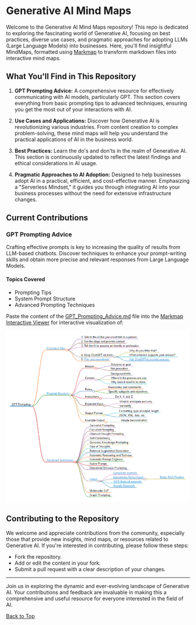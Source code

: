 # Generative AI Mind Maps

Welcome to the Generative AI Mind Maps repository! This repo is dedicated to exploring the fascinating world of Generative AI, focusing on best practices, diverse use cases, and pragmatic approaches for adopting LLMs (Large Language Models) into businesses. Here, you'll find insightful MindMaps, formatted using [Markmap](https://markmap.js.org/) to transform markdown files into interactive mind maps.

## What You'll Find in This Repository

1. **GPT Prompting Advice:** A comprehensive resource for effectively communicating with AI models, particularly GPT. This section covers everything from basic prompting tips to advanced techniques, ensuring you get the most out of your interactions with AI.

2. **Use Cases and Applications:** Discover how Generative AI is revolutionizing various industries. From content creation to complex problem-solving, these mind maps will help you understand the practical applications of AI in the business world.

3. **Best Practices:** Learn the do's and don'ts in the realm of Generative AI. This section is continuously updated to reflect the latest findings and ethical considerations in AI usage.

4. **Pragmatic Approaches to AI Adoption:** Designed to help businesses adopt AI in a practical, efficient, and cost-effective manner. Emphasizing a "Serverless Mindset," it guides you through integrating AI into your business processes without the need for extensive infrastructure changes.

## Current Contributions

### GPT Prompting Advice

Crafting effective prompts is key to increasing the quality of results from LLM-based chatbots. Discover techniques to enhance your prompt-writing skills and obtain more precise and relevant responses from Large Language Models.

#### Topics Covered

- Prompting Tips
- System Prompt Structure
- Advanced Prompting Techniques

Paste the content of the [GPT_Prompting_Advice.md](GPT_Prompting_Advice.md) file into the [Markmap Interactive Viewer](https://markmap.js.org/repl) for interactive visualization of:

![GPT Prompting Advice](assets/GPT_Prompting_Advice.png)

## Contributing to the Repository

We welcome and appreciate contributions from the community, especially those that provide new insights, mind maps, or resources related to Generative AI. If you're interested in contributing, please follow these steps:

- Fork the repository.
- Add or edit the content in your fork.
- Submit a pull request with a clear description of your changes.

---

Join us in exploring the dynamic and ever-evolving landscape of Generative AI. Your contributions and feedback are invaluable in making this a comprehensive and useful resource for everyone interested in the field of AI.

[Back to Top](#generative-ai-mind-maps)

